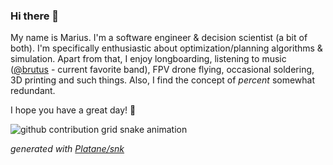 ### Hi there 👋

My name is Marius. I'm a software engineer & decision scientist (a bit of both). I'm specifically enthusiastic about optimization/planning algorithms & simulation. Apart from that, I enjoy longboarding, listening to music ([@brutus](https://youtu.be/5XgCfAK-3pA) - current favorite band), FPV drone flying, occasional soldering, 3D printing and such things. Also, I find the concept of _percent_ somewhat redundant.

I hope you have a great day! 🤗

![github contribution grid snake animation](https://raw.githubusercontent.com/merschformann/merschformann/output/github-snake-blue.svg)

_generated with [Platane/snk](https://github.com/Platane/snk)_

<!--
**merschformann/merschformann** is a ✨ _special_ ✨ repository because its `README.md` (this file) appears on your GitHub profile.

Here are some ideas to get you started:

- 🔭 I’m currently working on ...
- 🌱 I’m currently learning ...
- 👯 I’m looking to collaborate on ...
- 🤔 I’m looking for help with ...
- 💬 Ask me about ...
- 📫 How to reach me: ...
- 😄 Pronouns: ...
- ⚡ Fun fact: ...
-->

